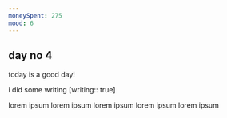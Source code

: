 ```yaml
---
moneySpent: 275
mood: 6
---
```

## day no 4
today is a good day!
 

i did some writing [writing:: true]

lorem ipsum lorem ipsum lorem ipsum lorem ipsum lorem ipsum
